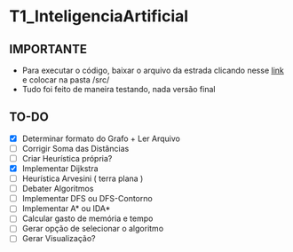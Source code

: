# T1_InteligenciaArtificial

## IMPORTANTE <a name="important"></a>

- Para executar o código, baixar o arquivo da estrada clicando nesse [link](http://www.diag.uniroma1.it/~challenge9/download.shtml) e colocar na pasta /src/
- Tudo foi feito de maneira testando, nada versão final

## TO-DO <a name="to-do"></a>

- [x] Determinar formato do Grafo + Ler Arquivo
- [ ] Corrigir Soma das Distâncias
- [ ] Criar Heurística própria?
- [x] Implementar Dijkstra
- [ ] Heurística Arvesini ( terra plana )
- [ ] Debater Algoritmos
- [ ] Implementar DFS ou DFS-Contorno
- [ ] Implementar A* ou IDA*
- [ ] Calcular gasto de memória e tempo
- [ ] Gerar opção de selecionar o algoritmo
- [ ] Gerar Visualização?
